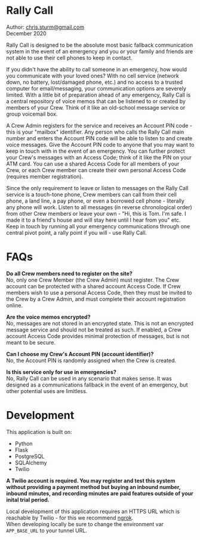 Rally Call
====    

Author: chris.sturm@gmail.com    
December 2020    

Rally Call is designed to be the absolute most basic fallback communication system in the event of an emergency and you or your family and friends are not able to use their cell phones to keep in contact.    

If you didn't have the ability to call someone in an emergency, how would you communicate with your loved ones? With no cell service (network down, no battery, lost/damaged phone, etc.) and no access to a trusted computer for email/messaging, your communication options are severely limited. With a little bit of preparation ahead of any emergency, Rally Call is a central repository of voice memos that can be listened to or created by members of your Crew. Think of it like an old-school message service or group voicemail box.    

A Crew Admin registers for the service and receives an Account PIN code - this is your "mailbox" identifier. Any person who calls the Rally Call main number and enters the Account PIN code will be able to listen to and create voice messages. Give the Account PIN code to anyone that you may want to keep in touch with in the event of an emergency. You can further protect your Crew's messages with an Access Code; think of it like the PIN on your ATM card. You can use a shared Access Code for all members of your Crew, or each Crew member can create their own personal Access Code (requires member registration).    

Since the only requirement to leave or listen to messages on the Rally Call service is a touch-tone phone, Crew members can call from their cell phone, a land line, a pay phone, or even a borrowed cell phone - literally any phone will work. Listen to all messages (in reverse chronological order) from other Crew members or leave your own - "Hi, this is Tom. I'm safe. I made it to a friend's house and will stay here until I hear from you" etc. Keep in touch by running all your emergency communications through one central pivot point, a rally point if you will - use Rally Call.        


FAQs    
====    
**Do all Crew members need to register on the site?**    
No, only one Crew Member (the Crew Admin) must register. The Crew account can be protected with a shared account Access Code. If Crew members wish to use a personal Access Code, then they must be invited to the Crew by a Crew Admin, and must complete their account registration online.    

**Are the voice memos encrypted?**    
No, messages are not stored in an encrypted state. This is not an encrypted message service and should not be treated as such. If enabled, a Crew account Access Code provides minimal protection of messages, but is not meant to be secure.    

**Can I choose my Crew's Account PIN (account identifier)?**    
No, the Account PIN is randomly assigned when the Crew is created.    

**Is this service only for use in emergencies?**    
No, Rally Call can be used in any scenario that makes sense. It was designed as a communications fallback in the event of an emergency, but other potential uses are limitless.    


Development
====    

This application is built on:    
- Python
- Flask
- PostgreSQL
- SQLAlchemy
- Twilio    

**A Twilio account is required. You may register and test this system without providing a payment method but buying an inbound number, inbound minutes, and recording minutes are paid features outside of your inital trial period.**    

Local development of this application requires an HTTPS URL which is reachable by Twilio - for this we recommend [ngrok](https:ngrok.com).    
When developing locally be sure to change the environment var `APP_BASE_URL` to your tunnel URL. 
